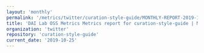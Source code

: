 ```yaml
---
layout: 'monthly'
permalink: '/metrics/twitter/curation-style-guide/MONTHLY-REPORT-2019-10-25/'
title: 'DAI Lab OSS Metrics Metrics report for curation-style-guide | MONTHLY-REPORT-2019-10-25'
organization: 'twitter'
repository: 'curation-style-guide'
current_date: '2019-10-25'
---
```

